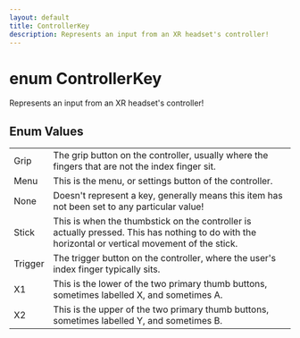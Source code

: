 ```yaml
---
layout: default
title: ControllerKey
description: Represents an input from an XR headset's controller!
---
```

# enum ControllerKey

Represents an input from an XR headset's controller!

## Enum Values

|  |  |
|--|--|
|Grip|The grip button on the controller, usually where the fingers that are not the index finger sit.|
|Menu|This is the menu, or settings button of the controller.|
|None|Doesn't represent a key, generally means this item has not been set to any particular value!|
|Stick|This is when the thumbstick on the controller is actually pressed. This has nothing to do with the horizontal or vertical movement of the stick.|
|Trigger|The trigger button on the controller, where the user's index finger typically sits.|
|X1|This is the lower of the two primary thumb buttons, sometimes labelled X, and sometimes A.|
|X2|This is the upper of the two primary thumb buttons, sometimes labelled Y, and sometimes B.|
